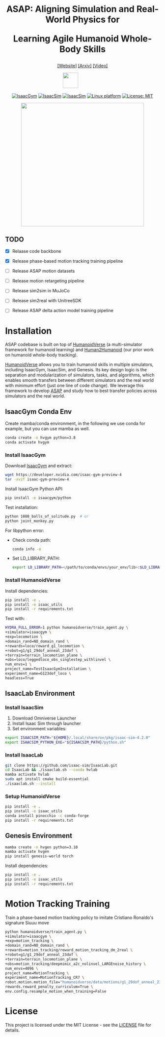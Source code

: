 <h1 align="center"> ASAP: Aligning Simulation and Real-World Physics for 

Learning Agile Humanoid Whole-Body Skills </h1>

<div align="center">

[[Website]](https://agile.human2humanoid.com/)
[[Arxiv]](https://arxiv.org/pdf/2502.01143)
[[Video]]()

<p align="center">
    <img src="imgs/CMU-NV-logo-crop-png.png" height=50"> &nbsp; &nbsp; &nbsp; &nbsp; &nbsp; &nbsp; &nbsp; &nbsp; &nbsp; &nbsp;
</p>




[![IsaacGym](https://img.shields.io/badge/IsaacGym-Preview4-b.svg)](https://developer.nvidia.com/isaac-gym) [![IsaacSim](https://img.shields.io/badge/IsaacSim-4.2.0-b.svg)](https://docs.isaacsim.omniverse.nvidia.com/4.2.0/index.html) [![IsaacSim](https://img.shields.io/badge/Genesis-0.2.1-b.svg)](https://docs.isaacsim.omniverse.nvidia.com/4.2.0/index.html) [![Linux platform](https://img.shields.io/badge/Platform-linux--64-orange.svg)](https://ubuntu.com/blog/tag/22-04-lts) [![License: MIT](https://img.shields.io/badge/License-MIT-yellow.svg)]()


<img src="https://agile.human2humanoid.com/static/images/asap-preview-gif-480P.gif" width="400px"/>

</div>

## TODO
- [x] Relaase code backbone
- [x] Release phase-based motion tracking training pipeline
- [ ] Release ASAP motion datasets
- [ ] Release motion retargeting pipeline
- [ ] Release sim2sim in MuJoCo
- [ ] Release sim2real with UnitreeSDK
- [ ] Release ASAP delta action model training pipeline


# Installation

ASAP codebase is built on top of [HumanoidVerse](https://github.com/LeCAR-Lab/HumanoidVerse) (a multi-simulator framework for humanoid learning) and [Human2Humanoid](https://github.com/LeCAR-Lab/human2humanoid) (our prior work on humanoid whole-body tracking).

[HumanoidVerse](https://github.com/LeCAR-Lab/HumanoidVerse) allows you to train humanoid skills in multiple simulators, including IsaacGym, IsaacSim, and Genesis. Its key design logic is the separation and modularization of simulators, tasks, and algorithms, which enables smooth transfers between different simulators and the real world with minimum effort (just one line of code change). We leverage this framework to develop [ASAP](https://agile.human2humanoid.com/) and study how to best transfer policies across simulators and the real world.

## IsaacGym Conda Env

Create mamba/conda environment, in the following we use conda for example, but you can use mamba as well.

```bash
conda create -n hvgym python=3.8
conda activate hvgym
```
### Install IsaacGym

Download [IsaacGym](https://developer.nvidia.com/isaac-gym/download) and extract:

```bash
wget https://developer.nvidia.com/isaac-gym-preview-4
tar -xvzf isaac-gym-preview-4
```

Install IsaacGym Python API:

```bash
pip install -e isaacgym/python
```

Test installation:

```bash
python 1080_balls_of_solitude.py  # or
python joint_monkey.py
```

For libpython error:

- Check conda path:
    ```bash
    conda info -e
    ```
- Set LD_LIBRARY_PATH:
    ```bash
    export LD_LIBRARY_PATH=</path/to/conda/envs/your_env/lib>:$LD_LIBRARY_PATH
    ```

### Install HumanoidVerse

Install dependencies:
```bash
pip install -e .
pip install -e isaac_utils
pip install -r requirements.txt
```

Test with:
```bash
HYDRA_FULL_ERROR=1 python humanoidverse/train_agent.py \
+simulator=isaacgym \
+exp=locomotion \
+domain_rand=NO_domain_rand \
+rewards=loco/reward_g1_locomotion \
+robot=g1/g1_29dof_anneal_23dof \
+terrain=terrain_locomotion_plane \
+obs=loco/leggedloco_obs_singlestep_withlinvel \
num_envs=1 \
project_name=TestIsaacGymInstallation \
experiment_name=G123dof_loco \
headless=True
```
## IsaacLab Environment

### Install IsaacSim
1. Download Omniverse Launcher
2. Install Isaac Sim through launcher
3. Set environment variables:
```bash
export ISAACSIM_PATH="${HOME}/.local/share/ov/pkg/isaac-sim-4.2.0"
export ISAACSIM_PYTHON_EXE="${ISAACSIM_PATH}/python.sh"
```

### Install IsaacLab
```bash
git clone https://github.com/isaac-sim/IsaacLab.git
cd IsaacLab && ./isaaclab.sh --conda hvlab
mamba activate hvlab
sudo apt install cmake build-essential
./isaaclab.sh --install
```

### Setup HumanoidVerse
```bash
pip install -e .
pip install -e isaac_utils
conda install pinocchio -c conda-forge
pip install -r requirements.txt
```

## Genesis Environment
```bash
mamba create -n hvgen python=3.10
mamba activate hvgen
pip install genesis-world torch
```
Install dependencies:

```bash
pip install -e .
pip install -e isaac_utils
pip install -r requirements.txt
```


# Motion Tracking Training

Train a phase-based motion tracking policy to imitate Cristiano Ronaldo's signature Siuuu move

```bash
python humanoidverse/train_agent.py \
+simulator=isaacgym \
+exp=motion_tracking \
+domain_rand=NO_domain_rand \
+rewards=motion_tracking/reward_motion_tracking_dm_2real \
+robot=g1/g1_29dof_anneal_23dof \
+terrain=terrain_locomotion_plane \
+obs=motion_tracking/deepmimic_a2c_nolinvel_LARGEnoise_history \
num_envs=4096 \
project_name=MotionTracking \
experiment_name=MotionTracking_CR7 \
robot.motion.motion_file="humanoidverse/data/motions/g1_29dof_anneal_23dof/TairanTestbed/singles/0-TairanTestbed_TairanTestbed_CR7_video_CR7_level1_filter_amass.pkl" \
rewards.reward_penalty_curriculum=True \
env.config.resample_motion_when_training=False
```

# License

This project is licensed under the MIT License - see the [LICENSE](LICENSE) file for details.
